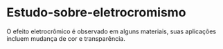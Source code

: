 # Estudo-sobre-eletrocromismo
O efeito eletrocrômico é observado em alguns materiais, suas aplicações incluem mudança de cor e transparência.
